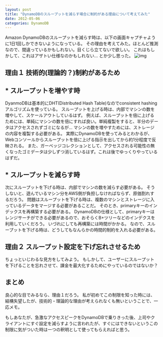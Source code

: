 ```yaml
---
layout: post
title: "DynamoDBのスループットを減らす場合に制約がある理由について考えてみた"
date: 2012-05-06
categories: DynamoDB
---
```


Amazon DynamoDBのスループットを減らす時は、以下の画面キャプチャように1日1回しかできないようになっている。
その理由を考えてみた。ほとんど推測なので、間違っているかもしれない。目くじら立てないで欲しい。
これはもしかして、これはアザトい仕様なのかもしれない… とか少し思った。
 ![img](http://pix.am/dGy0.png)

## 理由１ 技術的(理論的？)制約があるため
## * スループットを増やす時
DyanmoDBは基本的にDHT(Distributed Hash Table)なのでconsistent hashingアルゴリズムを使っている。
スループットを上げる時は、内部でマシンの数を増やして、スケールアウトしているはず。
例えば、スループットを倍に上げるためには、単純にマシンの数を倍にすれば良い。単純複製をすると、半分のデータはアクセスされずゴミになるが…
マシンの数を増やすためには、ストレージの内容を複製する必要がある。
実際にDynamoDBを使ってみるとわかるが、Webコンソールからスループットを倍に上げる指示を出してから約1分程度で反映される。
また、ガーベッジコレクションとして、アクセスされる可能性の無くなったゴミデータは少しずつ消しているはず。これは後でゆっくりやっているはずだ。

## * スループットを減らす時
次にスループットを下げる時は、内部でマシンの数を減らす必要がある。
そうしないと、遊んでいるマシン分をAWS側が負担しなければならず、原価割れするだろう。
問題はスループットを下げる時は、複数のマシンとストレージに入っているデータをマージする必要があることだ。
そのとき、primaryキーのインデックスを再構築する必要がある。
DynamoDBの仕様として、primaryキーはレンジサーチができる必要があるので、おそらくB+ツリーなどのインデクスを利用していくだろう。
いづれにしても再構築には時間がかかる。
なので、スループットを下げる時は、どうしてもなんらかの時間的制約を入れる必要がある。

## 理由２ スループット設定を下げ忘れさせるため
ちょっといじわるな見方をしてみよう。
もしかして、ユーザーにスループットを下げることを忘れさせて、課金を最大化するためにやっているのではないか？

## まとめ
良心的な目でみるなら、理由１だろう。
私が初めてこの制限を知った時には、結構失望したが、技術的・理論的な理由が考えられなくも無いということで、一応メモ。

もしあなたが、急激なアクセスピークをDynamoDBで乗りきった後、上司やクライアントにすぐ設定を減らすように言われたが、すぐにはできないというこの制限に気がついた時は一つの釈明として使ってもらえればと思う。
